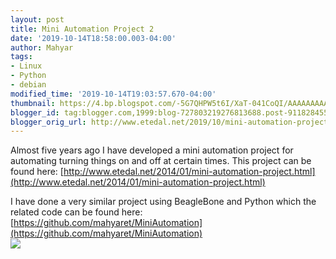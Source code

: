 ```yaml
---
layout: post
title: Mini Automation Project 2
date: '2019-10-14T18:58:00.003-04:00'
author: Mahyar
tags:
- Linux
- Python
- debian
modified_time: '2019-10-14T19:03:57.670-04:00'
thumbnail: https://4.bp.blogspot.com/-5G7QHPW5t6I/XaT-041CoQI/AAAAAAAAA8U/lfrv30HS2yM1UnyyQzxy47d1omtk9UHsgCK4BGAYYCw/s72-c/592786947.139299public.JPG
blogger_id: tag:blogger.com,1999:blog-727803219276813688.post-9118284554230289225
blogger_orig_url: http://www.etedal.net/2019/10/mini-automation-project-2.html
---
```



Almost five years ago I have developed a mini automation project for automating turning things on and off at certain times. This project can be found here: [http://www.etedal.net/2014/01/mini-automation-project.html](http://www.etedal.net/2014/01/mini-automation-project.html)  
  
I have done a very similar project using BeagleBone and Python which the related code can be found here:  
[https://github.com/mahyaret/MiniAutomation](https://github.com/mahyaret/MiniAutomation)  
[![](https://4.bp.blogspot.com/-5G7QHPW5t6I/XaT-041CoQI/AAAAAAAAA8U/lfrv30HS2yM1UnyyQzxy47d1omtk9UHsgCK4BGAYYCw/s400/592786947.139299public.JPG)](http://4.bp.blogspot.com/-5G7QHPW5t6I/XaT-041CoQI/AAAAAAAAA8U/lfrv30HS2yM1UnyyQzxy47d1omtk9UHsgCK4BGAYYCw/s1600/592786947.139299public.JPG)
